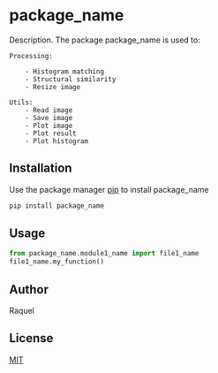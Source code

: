 # package_name

Description. 
The package package_name is used to:

	Processing:
	
		- Histogram matching
		- Structural similarity
		- Resize image
		
	Utils:
		- Read image
		- Save image
		- Plot image
		- Plot result
		- Plot histogram

## Installation

Use the package manager [pip](https://pip.pypa.io/en/stable/) to install package_name

```bash
pip install package_name
```

## Usage

```python
from package_name.module1_name import file1_name
file1_name.my_function()
```

## Author
Raquel

## License
[MIT](https://choosealicense.com/licenses/mit/)

